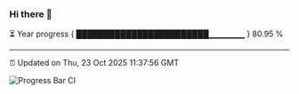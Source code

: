 ### Hi there 👋

⏳ Year progress { ████████████████████████▁▁▁▁▁▁ } 80.95 %

---

⏰ Updated on Thu, 23 Oct 2025 11:37:56 GMT

![Progress Bar CI](https://github.com/IshwaranRudhara/GIT-ACTION/workflows/Progress%20Bar%20CI/badge.svg)
